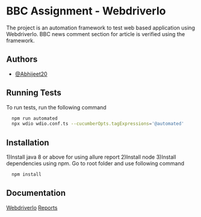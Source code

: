 # BBC Assignment - WebdriverIo

The project is an automation framework to test web based application using WebdriverIo. BBC news comment section for article is verified using the framework.

## Authors

- [@Abhijeet20](https://github.com/Abhijeet20)

## Running Tests

To run tests, run the following command

```bash
  npm run automated
  npx wdio wdio.conf.ts --cucumberOpts.tagExpressions='@automated'
```

## Installation

1)Install java 8 or above for using allure report
2)Install node
3)Install dependencies using npm. Go to root folder and use following command

```bash
  npm install
```

## Documentation

[WebdriverIo](https://webdriver.io/)
[Reports](https://webdriver.io/docs/allure-reporter/)
